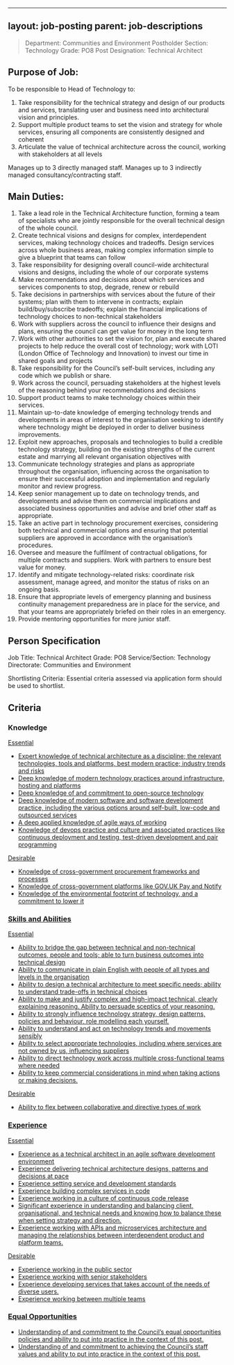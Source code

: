 
---
layout: job-posting
parent: job-descriptions
---




>Department: Communities and Environment
>Postholder Section: Technology
>Grade: PO8
>Post Designation: Technical Architect

## Purpose of Job:
To be responsible to Head of Technology to:
1.  Take responsibility for the technical strategy and design of our products and services, translating user and business need into architectural vision and principles.
2.  Support multiple product teams to set the vision and strategy for whole services, ensuring all components are consistently designed and coherent
3.  Articulate the value of technical architecture across the council, working with stakeholders at all levels

Manages up to 3 directly managed staff.
Manages up to 3 indirectly managed consultancy/contracting staff.

## Main Duties:
1.  Take a lead role in the Technical Architecture function, forming a team of specialists who are jointly responsible for the overall technical design of the whole council.
2.  Create technical visions and designs for complex, interdependent services, making technology choices and tradeoffs. Design services across whole business areas, making complex information simple to give a blueprint that teams can follow
3.  Take responsibility for designing overall council-wide architectural visions and designs, including the whole of our corporate systems
4.  Make recommendations and decisions about which services and services components to stop, degrade, renew or rebuild
5.  Take decisions in partnerships with services about the future of their systems; plan with them to intervene in contracts; explain build/buy/subscribe tradeoffs; explain the financial implications of technology choices to non-technical stakeholders
6.  Work with suppliers across the council to influence their designs and plans, ensuring the council can get value for money in the long term
7.  Work with other authorities to set the vision for, plan and execute shared projects to help reduce the overall cost of technology; work with LOTI (London Office of Technology and Innovation) to invest our time in shared goals and projects
8.  Take responsibility for the Council’s self-built services, including any code which we publish or share.
9.  Work across the council, persuading stakeholders at the highest levels of the reasoning behind your recommendations and decisions
10.  Support product teams to make technology choices within their services.
11.  Maintain up-to-date knowledge of emerging technology trends and developments in areas of interest to the organisation seeking to identify where technology might be deployed in order to deliver business improvements.
12.  Exploit new approaches, proposals and technologies to build a credible technology strategy, building on the existing strengths of the current estate and marrying all relevant organisation objectives with
13.  Communicate technology strategies and plans as appropriate throughout the organisation, influencing across the organisation to ensure their successful adoption and implementation and regularly monitor and review progress.
14.  Keep senior management up to date on technology trends, and developments and advise them on commercial implications and associated business opportunities and advise and brief other staff as appropriate.
15.  Take an active part in technology procurement exercises, considering both technical and commercial options and ensuring that potential suppliers are approved in accordance with the organisation’s procedures.
16.  Oversee and measure the fulfilment of contractual obligations, for multiple contracts and suppliers. Work with partners to ensure best value for money.
17.  Identify and mitigate technology-related risks: coordinate risk assessment, manage agreed, and monitor the status of risks on an ongoing basis.
18.  Ensure that appropriate levels of emergency planning and business continuity management preparedness are in place for the service, and that your teams are appropriately briefed on their roles in an emergency.
19.  Provide mentoring opportunities for more junior staff.

## Person Specification
Job Title: Technical Architect
Grade: PO8
Service/Section: Technology
Directorate: Communities and Environment

Shortlisting Criteria: Essential criteria assessed via application form should be used to shortlist.

## Criteria 
### Knowledge
<u>Essential
-   Expert knowledge of technical architecture as a discipline; the relevant technologies, tools and platforms, best modern practice; industry trends and risks
-   Deep knowledge of modern technology practices around infrastructure, hosting and platforms
-   Deep knowledge of and commitment to open-source technology
-   Deep knowledge of modern software and software development practice, including the various options around self-built, low-code and outsourced services
-   A deep applied knowledge of agile ways of working
-   Knowledge of devops practice and culture and associated practices like continuous deployment and testing, test-driven development and pair programming

<u>Desirable
-   Knowledge of cross-government procurement frameworks and processes
-   Knowledge of cross-government platforms like GOV.UK Pay and Notify
- Knowledge of the environmental footprint of technology, and a commitment to lower it

### Skills and Abilities
<u>Essential
-   Ability to bridge the gap between technical and non-technical outcomes, people and tools; able to turn business outcomes into technical design
-   Ability to communicate in plain English with people of all types and levels in the organisation
-   Ability to design a technical architecture to meet specific needs; ability to understand trade-offs in technical choices
-   Ability to make and justify complex and high-impact technical, clearly explaining reasoning. Ability to persuade sceptics of your reasoning.
-   Ability to strongly influence technology strategy, design patterns, policies and behaviour, role modelling each yourself.
-   Ability to understand and act on technology trends and movements sensibly
-   Ability to select appropriate technologies, including where services are not owned by us, influencing suppliers
-   Ability to direct technology work across multiple cross-functional teams where needed
-   Ability to keep commercial considerations in mind when taking actions or making decisions.

<u>Desirable
-   Ability to flex between collaborative and directive types of work

### Experience
<u>Essential
-   Experience as a technical architect in an agile software development environment
-   Experience delivering technical architecture designs, patterns and decisions at pace
-   Experience setting service and development standards
-   Experience building complex services in code
-   Experience working in a culture of continuous code release
-   Significant experience in understanding and balancing client, organisational, and technical needs and knowing how to balance these when setting strategy and direction.
-   Experience working with APIs and microservices architecture and managing the relationships between interdependent product and platform teams.
    
<u>Desirable
-   Experience working in the public sector
-   Experience working with senior stakeholders
-   Experience developing services that takes account of the needs of diverse users.
-   Experience working between multiple teams

### Equal Opportunities
-   Understanding of and commitment to the Council’s equal opportunities policies and ability to put into practice in the context of this post.
-   Understanding of and commitment to achieving the Council’s staff values and ability to put into practice in the context of this post.
